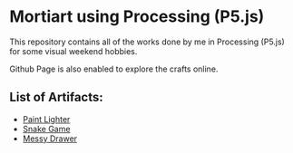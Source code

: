 # Mortiart using Processing (P5.js) 

This repository contains all of the works done by me in Processing (P5.js) for some visual weekend hobbies.

Github Page is also enabled to explore the crafts online.

## List of Artifacts:
* [Paint Lighter](https://omortie.github.io/mortiart/artifacts/paintlighter/index.html)
* [Snake Game](https://omortie.github.io/mortiart/artifacts/snakegame/index.html)
* [Messy Drawer](https://omortie.github.io/mortiart/artifacts/messydrawer/index.html)
